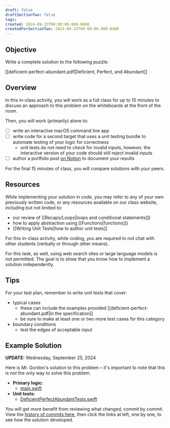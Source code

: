 ```yaml
---
draft: false
draftSectionTwo: false
tags: 
created: 2024-09-23T00:00:00.000-0400
createdForSectionTwo: 2024-09-25T00:00:00.000-0400
---
```


## Objective

Write a complete solution to the following puzzle:

[[deficient-perfect-abundant.pdf|Deficient, Perfect, and Abundant]]

## Overview

In this in-class activity, you will work as a full class for up to 15 minutes to discuss an approach to this problem on the whiteboards at the front of the room.

Then, you will work (primarily) alone to:

- [ ] write an interactive macOS command line app
- [ ] write code for a second target that uses a unit testing bundle to automate testing of your logic for correctness
	- unit tests do not need to *check* for invalid inputs, however, the interactive version of your code should still reject invalid inputs
- [ ] author a portfolio post [on Notion](https://notion.so) to document your results

For the final 15 minutes of class, you will compare solutions with your peers.

## Resources

While implementing your solution in code, you may refer to any of your own previously written code, or any resources available on our class website, including but not limited to:

- our review of [[Recaps/Loops|loops and conditional statements]])
- how to apply abstraction using [[Functions|functions]])
- [[Writing Unit Tests|how to author unit tests]]

For this in-class activity, while coding, you are required to not chat with other students (verbally or through other means).

For this task, as well, using web search sites or large language models is not permitted. The goal is to show that you know how to implement a solution independently.

## Tips

For your test plan, remember to write unit tests that cover:

- typical cases
	- these can include the examples provided [[deficient-perfect-abundant.pdf|in the specification]]
	- be sure to make at least one or two more test cases for this category
- boundary conditions
	- test the edges of acceptable input

## Example Solution

**UPDATE:** Wednesday, September 25, 2024

Here is Mr. Gordon's solution to this problem – it's important to note that this is *not* the only way to solve this problem.

- **Primary logic:**
	- [main.swift](https://github.com/lcs-rgordon/DeficientPerfectAbundant2024/blob/main/DeficientPerfectAbundant2024/main.swift)
- **Unit tests:**
	- [DeficientPerfectAbundantTests.swift](https://github.com/lcs-rgordon/DeficientPerfectAbundant2024/blob/main/DeficientPerfectAbundantTests/DeficientPerfectAbundantTests.swift)

You will get more benefit from reviewing what changed, commit by commit. View the [history of commits here](https://github.com/lcs-rgordon/DeficientPerfectAbundant2024/commits/main/), then click the links at left, one by one, to see how the solution developed.